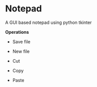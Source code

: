 # Notepad

A GUI based notepad using python tkinter

**Operations**

- Save file

- New file

- Cut

- Copy

- Paste

